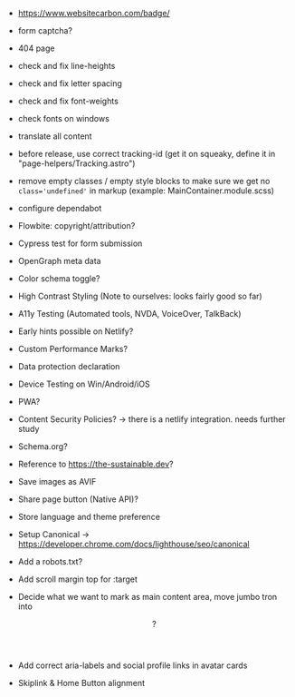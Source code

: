 - https://www.websitecarbon.com/badge/
- form captcha?
- 404 page
- check and fix line-heights
- check and fix letter spacing
- check and fix font-weights
- check fonts on windows
- translate all content
- before release, use correct tracking-id (get it on squeaky, define it in "page-helpers/Tracking.astro")
- remove empty classes / empty style blocks to make sure we get no `class='undefined'` in markup (example: MainContainer.module.scss)
- configure dependabot
- Flowbite: copyright/attribution?
- Cypress test for form submission
- OpenGraph meta data

- Color schema toggle?
- High Contrast Styling (Note to ourselves: looks fairly good so far)
- A11y Testing (Automated tools, NVDA, VoiceOver, TalkBack)
- Early hints possible on Netlify?
- Custom Performance Marks?
- Data protection declaration
- Device Testing on Win/Android/iOS
- PWA?
- Content Security Policies? -> there is a netlify integration. needs further study
- Schema.org?
- Reference to https://the-sustainable.dev?
- Save images as AVIF
- Share page button (Native API)?
- Store language and theme preference
- Setup Canonical -> https://developer.chrome.com/docs/lighthouse/seo/canonical
- Add a robots.txt?
- Add scroll margin top for :target
- Decide what we want to mark as main content area, move jumbo tron into <header>?
- Add correct aria-labels and social profile links in avatar cards
- Skiplink & Home Button alignment